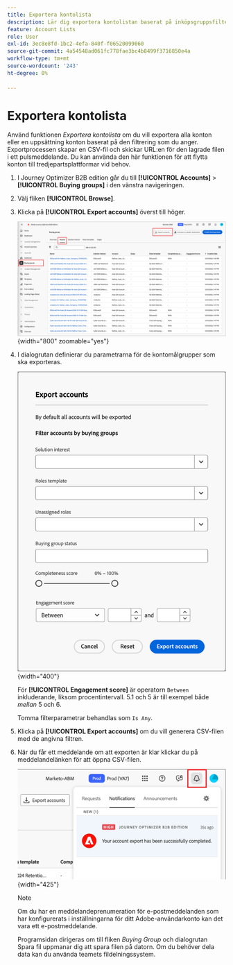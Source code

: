 ```yaml
---
title: Exportera kontolista
description: Lär dig exportera kontolistan baserat på inköpsgruppsfilter.
feature: Account Lists
role: User
exl-id: 3ec8e8fd-1bc2-4efa-840f-f06520099060
source-git-commit: 4a54548ad061fc778fae3bc4b8499f3716850e4a
workflow-type: tm+mt
source-wordcount: '243'
ht-degree: 0%

---
```


# Exportera kontolista

Använd funktionen _Exportera kontolista_ om du vill exportera alla konton eller en uppsättning konton baserat på den filtrering som du anger. Exportprocessen skapar en CSV-fil och skickar URL:en för den lagrade filen i ett pulsmeddelande. Du kan använda den här funktionen för att flytta konton till tredjepartsplattformar vid behov.

1. I Journey Optimizer B2B edition går du till **[!UICONTROL Accounts]** > **[!UICONTROL Buying groups]** i den vänstra navigeringen.

1. Välj fliken **[!UICONTROL Browse]**.

1. Klicka på **[!UICONTROL Export accounts]** överst till höger.

   ![Redigera kontoinformation](./assets/export-accounts.png){width="800" zoomable="yes"}

1. I dialogrutan definierar du parametrarna för de kontomålgrupper som ska exporteras.

   ![Ange filtrering av kontomepubliken](./assets/export-accounts-dialog.png){width="400"}

   För **[!UICONTROL Engagement score]** är operatorn `Between` inkluderande, liksom procentintervall. 5.1 och 5 är till exempel både _mellan_ 5 och 6.

   Tomma filterparametrar behandlas som `Is Any`.

1. Klicka på **[!UICONTROL Export accounts]** om du vill generera CSV-filen med de angivna filtren.

1. När du får ett meddelande om att exporten är klar klickar du på meddelandelänken för att öppna CSV-filen.

   ![Klicka på meddelandet om du vill hämta CSV-filen för den exporterade kontolistan](./assets/export-accounts-notification.png){width="425"}

   >[!NOTE]
   >
   >Om du har en meddelandeprenumeration för e-postmeddelanden som har konfigurerats i inställningarna för ditt Adobe-användarkonto kan det vara ett e-postmeddelande.

   Programsidan dirigeras om till fliken _Buying Group_ och dialogrutan Spara fil uppmanar dig att spara filen på datorn. Om du behöver dela data kan du använda teamets fildelningssystem.
